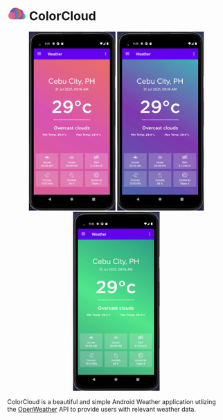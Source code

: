 
# <img src="screenshots/logo.png" height="30"/> ColorCloud 

<p align="middle">
  <img src="screenshots/roseanna.gif" width="200" />
  <img src="screenshots/glacier.gif" width="200" /> 
  <img src="screenshots/borealis.gif" width="200" />
</p>
 

ColorCloud is a beautiful and simple Android Weather application utlizing the [OpenWeather](https://openweathermap.org/) API to provide users with relevant weather data.
